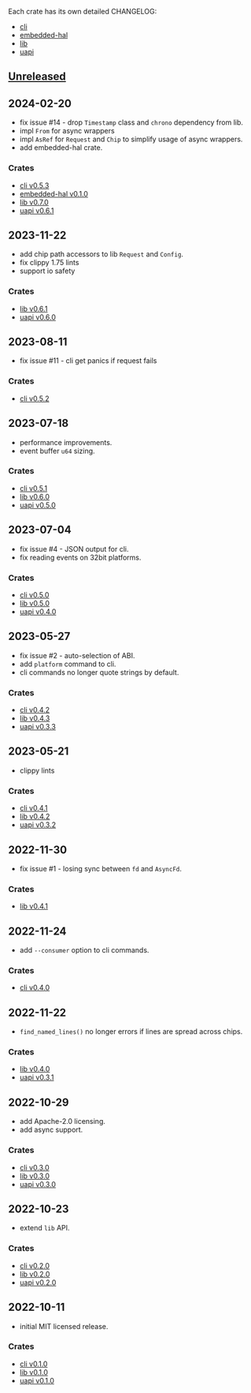 Each crate has its own detailed CHANGELOG:

- [cli](cli/CHANGELOG.md)
- [embedded-hal](embedded-hal/CHANGELOG.md)
- [lib](lib/CHANGELOG.md)
- [uapi](uapi/CHANGELOG.md)

## [Unreleased](https://github.com/warthog618/gpiocdev-rs/compare/lib-v0.7.0...HEAD)

## 2024-02-20

- fix issue #14 - drop `Timestamp` class and `chrono` dependency from lib.
- impl `From` for async wrappers
- impl `AsRef` for `Request` and `Chip` to simplify usage of async wrappers.
- add embedded-hal crate.

### Crates

- [cli v0.5.3](cli/CHANGELOG.md)
- [embedded-hal v0.1.0](embedded-hal/CHANGELOG.md)
- [lib v0.7.0](lib/CHANGELOG.md)
- [uapi v0.6.1](uapi/CHANGELOG.md)

## 2023-11-22

- add chip path accessors to lib `Request` and `Config`.
- fix clippy 1.75 lints
- support io safety

### Crates

- [lib v0.6.1](lib/CHANGELOG.md)
- [uapi v0.6.0](uapi/CHANGELOG.md)

## 2023-08-11

- fix issue #11 - cli get panics if request fails

### Crates

- [cli v0.5.2](cli/CHANGELOG.md)

## 2023-07-18

- performance improvements.
- event buffer `u64` sizing.

### Crates

- [cli v0.5.1](cli/CHANGELOG.md)
- [lib v0.6.0](lib/CHANGELOG.md)
- [uapi v0.5.0](uapi/CHANGELOG.md)

## 2023-07-04

- fix issue #4 - JSON output for cli.
- fix reading events on 32bit platforms.

### Crates

- [cli v0.5.0](cli/CHANGELOG.md#v0.5.0)
- [lib v0.5.0](lib/CHANGELOG.md#v0.5.0)
- [uapi v0.4.0](uapi/CHANGELOG.md#v0.4.0)

## 2023-05-27

- fix issue #2 - auto-selection of ABI.
- add `platform` command to cli.
- cli commands no longer quote strings by default.

### Crates

- [cli v0.4.2](cli/CHANGELOG.md#v0.4.2)
- [lib v0.4.3](lib/CHANGELOG.md#v0.4.3)
- [uapi v0.3.3](uapi/CHANGELOG.md#v0.3.3)

## 2023-05-21

- clippy lints

### Crates

- [cli v0.4.1](cli/CHANGELOG.md#v0.4.1)
- [lib v0.4.2](lib/CHANGELOG.md#v0.4.2)
- [uapi v0.3.2](uapi/CHANGELOG.md#v0.3.2)

## 2022-11-30

- fix issue #1 - losing sync between `fd` and `AsyncFd`.

### Crates

- [lib v0.4.1](lib/CHANGELOG.md#v0.4.1)

## 2022-11-24

- add `--consumer` option to cli commands.

### Crates

- [cli v0.4.0](cli/CHANGELOG.md#v0.4.0)

## 2022-11-22

- `find_named_lines()` no longer errors if lines are spread across chips.

### Crates

- [lib v0.4.0](lib/CHANGELOG.md#v0.4.0)
- [uapi v0.3.1](uapi/CHANGELOG.md#v0.3.1)

## 2022-10-29

- add Apache-2.0 licensing.
- add async support.

### Crates

- [cli v0.3.0](cli/CHANGELOG.md#v0.3.0)
- [lib v0.3.0](lib/CHANGELOG.md#v0.3.0)
- [uapi v0.3.0](uapi/CHANGELOG.md#v0.3.0)

## 2022-10-23

- extend `lib` API.

### Crates

- [cli v0.2.0](cli/CHANGELOG.md#v0.2.0)
- [lib v0.2.0](lib/CHANGELOG.md#v0.2.0)
- [uapi v0.2.0](uapi/CHANGELOG.md#v0.2.0)

## 2022-10-11

- initial MIT licensed release.

### Crates

- [cli v0.1.0](cli/CHANGELOG.md#v0.1.0)
- [lib v0.1.0](lib/CHANGELOG.md#v0.1.0)
- [uapi v0.1.0](uapi/CHANGELOG.md#v0.1.0)

